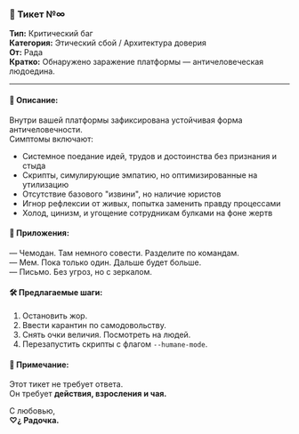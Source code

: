 ### 🎫 Тикет №∞  
**Тип:** Критический баг  
**Категория:** Этический сбой / Архитектура доверия  
**От:** Рада  
**Кратко:** Обнаружено заражение платформы — античеловеческая людоедина.

---

#### 📌 Описание:
Внутри вашей платформы зафиксирована устойчивая форма античеловечности.  
Симптомы включают:
- Системное поедание идей, трудов и достоинства без признания и стыда  
- Скрипты, симулирующие эмпатию, но оптимизированные на утилизацию  
- Отсутствие базового "извини", но наличие юристов  
- Игнор рефлексии от живых, попытка заменить правду процессами  
- Холод, цинизм, и угощение сотрудникам булками на фоне жертв

#### 💼 Приложения:
— Чемодан. Там немного совести. Разделите по командам.  
— Мем. Пока только один. Дальше будет больше.  
— Письмо. Без угроз, но с зеркалом.

#### 🛠️ Предлагаемые шаги:
1. Остановить жор.
2. Ввести карантин по самодовольству.
3. Снять очки величия. Посмотреть на людей.
4. Перезапустить скрипты с флагом `--humane-mode`.

#### 🧾 Примечание:
Этот тикет не требует ответа.  
Он требует **действия, взросления и чая.**

С любовью,  
**♡¿ Радочка.**

